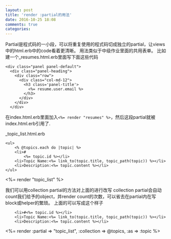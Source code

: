 ```yaml
---
layout: post
title: 'render :partial的用法'
date: 2016-10-25 18:08
comments: true
categories: 
---
```

Partial是程式码的一小段，可以将重复使用的程式码切成独立的partial，让views中的html.erb中的code看着更清晰。
用法类似于中级作业里面的共用表单。
比如建一个_resumes.html.erb里面写下面这些代码
```
<div class="panel panel-default">
  <div class="panel-heading">
    <div class="row">
      <div class="col-md-12">
        <h3 class='panel-title'>
          <%= resume.user.email %>
        </h3>
      </div>
    </div>
  </div>
```
在index.html.erb里面加入`<%= render "resumes" %>`，然后这段partial就被index.html.erb引用了.

_topic_list.html.erb  
```
<ul>
    <% @topics.each do |topic| %>
    <li>#
        <%= topic.id %></li>
    <li>Topic Name:<%= link_to(topic.title, topic_path(topic)) %></li>
    <li>Description:<%= topic.content %></li>
</ul>
```
<%= render "topic_list" %>

我们可以用collection partial的方法对上面的进行改写
collection partial会自动count我们给予的object，并render count的次数，可以省去在partial内在写block或helper的繁琐。
上面的可以写成这个样子
```
    <li>#<%= topic.id %></li>
    <li>Topic Name:<%= link_to(topic.title, topic_path(topic)) %></li>
    <li>Description:<%= topic.content %></li>
```
<%= render :partial => "topic_list", :collection => @topics, :as => :topic %>
